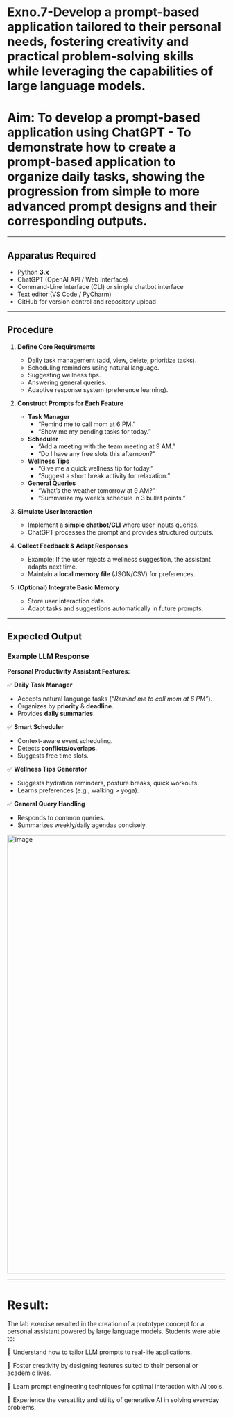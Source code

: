  # Exno.7-Develop a prompt-based application tailored to their personal needs, fostering creativity and practical problem-solving skills while leveraging the capabilities of large language models.


# Aim: To develop a prompt-based application using ChatGPT - To demonstrate how to create a prompt-based application to organize daily tasks, showing the progression from simple to more advanced prompt designs and their corresponding outputs.

---

## Apparatus Required  
- Python **3.x**  
- ChatGPT (OpenAI API / Web Interface)  
- Command-Line Interface (CLI) or simple chatbot interface  
- Text editor (VS Code / PyCharm)  
- GitHub for version control and repository upload  

---

## Procedure  

1. **Define Core Requirements**  
   - Daily task management (add, view, delete, prioritize tasks).  
   - Scheduling reminders using natural language.  
   - Suggesting wellness tips.  
   - Answering general queries.  
   - Adaptive response system (preference learning).  

2. **Construct Prompts for Each Feature**  
   - **Task Manager**  
     - “Remind me to call mom at 6 PM.”  
     - “Show me my pending tasks for today.”  
   - **Scheduler**  
     - “Add a meeting with the  team meeting at 9 AM.”  
     - “Do I have any free slots this afternoon?”  
   - **Wellness Tips**  
     - “Give me a quick wellness tip for today.”  
     - “Suggest a short break activity for relaxation.”  
   - **General Queries**  
     - “What’s the weather tomorrow at 9 AM?”  
     - “Summarize my week’s schedule in 3 bullet points.”  

3. **Simulate User Interaction**  
   - Implement a **simple chatbot/CLI** where user inputs queries.  
   - ChatGPT processes the prompt and provides structured outputs.  

4. **Collect Feedback & Adapt Responses**  
   - Example: If the user rejects a wellness suggestion, the assistant adapts next time.  
   - Maintain a **local memory file** (JSON/CSV) for preferences.  

5. **(Optional) Integrate Basic Memory**  
   - Store user interaction data.  
   - Adapt tasks and suggestions automatically in future prompts.  

---

## Expected Output  

### Example LLM Response  

**Personal Productivity Assistant Features:**  

✅ **Daily Task Manager**  
- Accepts natural language tasks (*“Remind me to call mom at 6 PM”*).  
- Organizes by **priority** & **deadline**.  
- Provides **daily summaries**.  

✅ **Smart Scheduler**  
- Context-aware event scheduling.  
- Detects **conflicts/overlaps**.  
- Suggests free time slots.  

✅ **Wellness Tips Generator**  
- Suggests hydration reminders, posture breaks, quick workouts.  
- Learns preferences (e.g., walking > yoga).  

✅ **General Query Handling**  
- Responds to common queries.  
- Summarizes weekly/daily agendas concisely.

<img width="1124" height="1010" alt="image" src="https://github.com/user-attachments/assets/37d0969f-a8d8-4ac6-bea4-0559b481810e" />



---

# Result: 

The lab exercise resulted in the creation of a prototype concept for a personal assistant powered by large language models. Students were able to:

 Understand how to tailor LLM prompts to real-life applications.

 Foster creativity by designing features suited to their personal or academic lives.

 Learn prompt engineering techniques for optimal interaction with AI tools.

 Experience the versatility and utility of generative AI in solving everyday problems.
